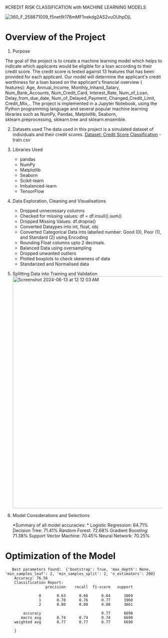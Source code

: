 #CREDIT RISK CLASSIFICATION with MACHINE LEARNING MODELS

![360_F_258871009_f5net6t178mMF1nekdg2AS2vuOUhpDjL](https://github.com/spoudel977/project4/assets/105176210/a2e7f5cc-ee19-417c-8d97-a09e9b321da0)

# Overview of the Project 
1. Purpose   

The goal of the project is to create a machine learning model which helps to indicate which applicants would be eligible for a loan according to their credit score. The credit score is tested against 13 features that has been provided for each applicant. Our model will determine the applicant's credit worthiness for a loan based on the applicant's financial overview ( features): Age, Annual_Income, Monthly_Inhand_Salary, Num_Bank_Accounts, Num_Credit_Card, Interest_Rate, Num_of_Loan, Delay_from_due_date, Num_of_Delayed_Payment, Changed_Credit_Limit, Credit_Mix,.. The project is implemented in a Jupyter Notebook, using the Python programming language and several popular machine learning libraries such as NumPy, Pandas, Matplotlib, Seaborn, sklearn.preprocessing, sklearn.tree and sklearn.ensemble. 

2. Datasets used
The data used in this project is a simulated dataset of individuals and their credit scores.
 [Dataset: Credit Score Classification](https://www.kaggle.com/datasets/parisrohan/credit-score-classificationD) - train.csv

      
3. Libraries Used 
      - pandas
      - NumPy
      - Matplotlib
      - Seaborn
      - Scikit-learn
      - Imbalanced-learn
      - TensorFlow

                     
4. Data Exploration, Cleaning and Visualisations
    - Dropped unnecessary columns
    - Checked for missing values: df = df.insull().sum()
    - Dropped Missing Values: df.dropna()
    - Converted Dataypes into int, float, obj
    - Converted Categorical Data into labelled number: Good (0), Poor (1), and Standard (2) using Encoding
    - Rounding Float columns upto 2 decimals.
    - Balanced Data using oversampling
    - Dropped unwanted outliers 
    - Plotted boxplots to check skewness of data
    - Standarized and Normalised data

    
5. Splitting Data into Training and Validation
      <img width="740" alt="Screenshot 2024-06-13 at 12 12 03 AM"               src="https://github.com/spoudel977/project4/assets/105176210/c7f137ba-a4f8-4c57-81da-46de0ed8ea28">


6. Model Considerations and Selections
   
    *Summary of all model accuracies: *
    Logistic Regression: 64.71%
    Decision Tree: 71.41%
    Random Forest: 72.68%
    Gradient Boosting: 71.38%
    Support Vector Machine: 70.45%
    Neural Network: 70.25%
    
    
# Optimization of the Model 
       Best parameters found:  {'bootstrap': True, 'max_depth': None, 'min_samples_leaf': 2, 'min_samples_split': 2, 'n_estimators': 200}
        Accuracy: 76.56
        Classification Report:
                      precision    recall  f1-score   support

                   0       0.63      0.66      0.64      1069
                   1       0.78      0.76      0.77      1960
                   2       0.80      0.80      0.80      3661

            accuracy                           0.77      6690
           macro avg       0.74      0.74      0.74      6690
        weighted avg       0.77      0.77      0.77      6690

        }
        
